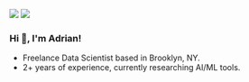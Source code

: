 [<img src="https://img.shields.io/badge/linkedin-%230077B5.svg?&style=for-the-badge&logo=linkedin&logoColor=white" />](https://www.linkedin.com/in/adrianf3435)
[<img src="https://img.shields.io/badge/twitter-%230077B5.svg?&style=for-the-badge&logo=x&logoColor=white&color=black" />](https://www.twitter.com/@adriantweeted)

### Hi 👋, I'm Adrian!

- Freelance Data Scientist based in Brooklyn, NY.
- 2+ years of experience, currently researching AI/ML tools.
